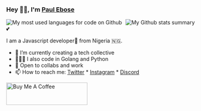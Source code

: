 ### Hey 👋🏽, I'm [Paul Ebose](https://twitter.com/paulebose)

<img align="left" src="https://github-readme-stats.vercel.app/api/top-langs/?username=paulebose&layout=compact&hide_border=true" alt="My most used languages for code on Github" />
<img align="right" src="https://github-readme-stats.vercel.app/api?username=paulebose&show_icons=true&hide_border=true&count_private=true"  alt="My Github stats summary" />

💕

I am a Javascript developer🚀 from Nigeria 🇳🇬.

- 🌱 I’m currently creating a tech collective
- 👨🏽‍💻 I also code in Golang and Python 
- 💬 Open to collabs and work 
- 📫 How to reach me: [Twitter](https://twitter.com/paulebose) * [Instagram](https://instagram.com/se.tale) * [Discord](https://discord.com/bada)

<a href="https://www.buymeacoffee.com/bada" target="_blank"><img src="https://cdn.buymeacoffee.com/buttons/v2/default-yellow.png" alt="Buy Me A Coffee" height=60 width=217 /></a>
